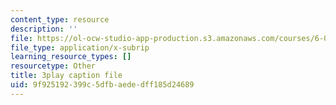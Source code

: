 ```yaml
---
content_type: resource
description: ''
file: https://ol-ocw-studio-app-production.s3.amazonaws.com/courses/6-01sc-introduction-to-electrical-engineering-and-computer-science-i-spring-2011/9f925192399c5dfbaededff185d24689_qGZy1CRoZdE.vtt
file_type: application/x-subrip
learning_resource_types: []
resourcetype: Other
title: 3play caption file
uid: 9f925192-399c-5dfb-aede-dff185d24689
---
```

